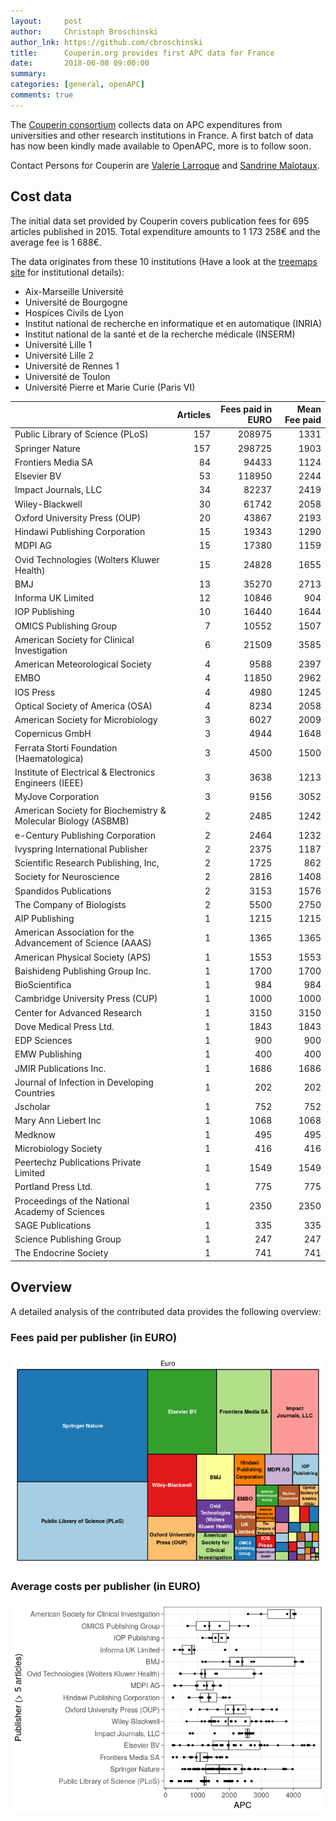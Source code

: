 ```yaml
---
layout:     post
author:     Christoph Broschinski
author_lnk: https://github.com/cbroschinski
title:      Couperin.org provides first APC data for France
date:       2018-06-08 09:00:00
summary:    
categories: [general, openAPC]
comments: true
---
```





The [Couperin consortium](https://couperin.org) collects data on APC expenditures from universities and other research institutions in France. A first batch of data has now been kindly made available to OpenAPC, more is to follow soon.

Contact Persons for Couperin are [Valerie Larroque](mailto:valerie.larroque@couperin.org) and [Sandrine Malotaux](sandrine.malotaux@inp-toulouse.fr).

## Cost data



The initial data set provided by Couperin covers publication fees for 695 articles published in 2015. Total expenditure amounts to 1 173 258€ and the average fee is 1 688€.

The data originates from these 10 institutions (Have a look at the [treemaps site](https://treemaps.intact-project.org) for institutional details):

- Aix-Marseille Université
- Université de Bourgogne
- Hospices Civils de Lyon
- Institut national de recherche en informatique et en automatique (INRIA)
- Institut national de la santé et de la recherche médicale (INSERM)
- Université Lille 1
- Université Lille 2
- Université de Rennes 1
- Université de Toulon
- Université Pierre et Marie Curie (Paris VI)


|                                                              | Articles| Fees paid in EURO| Mean Fee paid|
|:-------------------------------------------------------------|--------:|-----------------:|-------------:|
|Public Library of Science (PLoS)                              |      157|            208975|          1331|
|Springer Nature                                               |      157|            298725|          1903|
|Frontiers Media SA                                            |       84|             94433|          1124|
|Elsevier BV                                                   |       53|            118950|          2244|
|Impact Journals, LLC                                          |       34|             82237|          2419|
|Wiley-Blackwell                                               |       30|             61742|          2058|
|Oxford University Press (OUP)                                 |       20|             43867|          2193|
|Hindawi Publishing Corporation                                |       15|             19343|          1290|
|MDPI AG                                                       |       15|             17380|          1159|
|Ovid Technologies (Wolters Kluwer Health)                     |       15|             24828|          1655|
|BMJ                                                           |       13|             35270|          2713|
|Informa UK Limited                                            |       12|             10846|           904|
|IOP Publishing                                                |       10|             16440|          1644|
|OMICS Publishing Group                                        |        7|             10552|          1507|
|American Society for Clinical Investigation                   |        6|             21509|          3585|
|American Meteorological Society                               |        4|              9588|          2397|
|EMBO                                                          |        4|             11850|          2962|
|IOS Press                                                     |        4|              4980|          1245|
|Optical Society of America (OSA)                              |        4|              8234|          2058|
|American Society for Microbiology                             |        3|              6027|          2009|
|Copernicus GmbH                                               |        3|              4944|          1648|
|Ferrata Storti Foundation (Haematologica)                     |        3|              4500|          1500|
|Institute of Electrical & Electronics Engineers (IEEE)        |        3|              3638|          1213|
|MyJove Corporation                                            |        3|              9156|          3052|
|American Society for Biochemistry & Molecular Biology (ASBMB) |        2|              2485|          1242|
|e-Century Publishing Corporation                              |        2|              2464|          1232|
|Ivyspring International Publisher                             |        2|              2375|          1187|
|Scientific Research Publishing, Inc,                          |        2|              1725|           862|
|Society for Neuroscience                                      |        2|              2816|          1408|
|Spandidos Publications                                        |        2|              3153|          1576|
|The Company of Biologists                                     |        2|              5500|          2750|
|AIP Publishing                                                |        1|              1215|          1215|
|American Association for the Advancement of Science (AAAS)    |        1|              1365|          1365|
|American Physical Society (APS)                               |        1|              1553|          1553|
|Baishideng Publishing Group Inc.                              |        1|              1700|          1700|
|BioScientifica                                                |        1|               984|           984|
|Cambridge University Press (CUP)                              |        1|              1000|          1000|
|Center for Advanced Research                                  |        1|              3150|          3150|
|Dove Medical Press Ltd.                                       |        1|              1843|          1843|
|EDP Sciences                                                  |        1|               900|           900|
|EMW Publishing                                                |        1|               400|           400|
|JMIR Publications Inc.                                        |        1|              1686|          1686|
|Journal of Infection in Developing Countries                  |        1|               202|           202|
|Jscholar                                                      |        1|               752|           752|
|Mary Ann Liebert Inc                                          |        1|              1068|          1068|
|Medknow                                                       |        1|               495|           495|
|Microbiology Society                                          |        1|               416|           416|
|Peertechz Publications Private Limited                        |        1|              1549|          1549|
|Portland Press Ltd.                                           |        1|               775|           775|
|Proceedings of the National Academy of Sciences               |        1|              2350|          2350|
|SAGE Publications                                             |        1|               335|           335|
|Science Publishing Group                                      |        1|               247|           247|
|The Endocrine Society                                         |        1|               741|           741|

## Overview

A detailed analysis of the contributed data provides the following overview:

### Fees paid per publisher (in EURO)

![plot of chunk tree_couperin_2018_06_08_full](/figure/tree_couperin_2018_06_08_full-1.png)

###  Average costs per publisher (in EURO)

![plot of chunk box_couperin_2018_06_08_publisher_full](/figure/box_couperin_2018_06_08_publisher_full-1.png)
